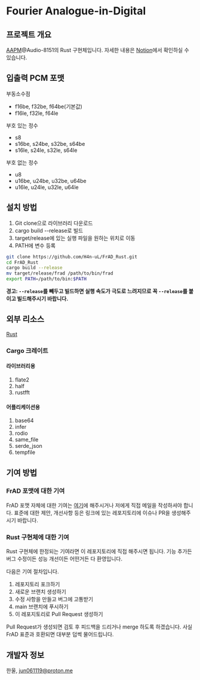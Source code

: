 # Fourier Analogue-in-Digital

## 프로젝트 개요

[AAPM](https://mikhael-openworkspace.notion.site/Project-Archivist-e512fa7a21474ef6bdbd615a424293cf)@Audio-8151의 Rust 구현체입니다. 자세한 내용은 [Notion](https://mikhael-openworkspace.notion.site/Fourier-Analogue-in-Digital-d170c1760cbf4bb4aaea9b1f09b7fead?pvs=4)에서 확인하실 수 있습니다.

## 입출력 PCM 포맷

부동소수점

- f16be, f32be, f64be(기본값)
- f16le, f32le, f64le

부호 있는 정수

- s8
- s16be, s24be, s32be, s64be
- s16le, s24le, s32le, s64le

부호 없는 정수

- u8
- u16be, u24be, u32be, u64be
- u16le, u24le, u32le, u64le

## 설치 방법

1. Git clone으로 라이브러리 다운로드
2. cargo build --release로 빌드
3. target/release에 있는 실행 파일을 원하는 위치로 이동
4. PATH에 변수 등록

```bash
git clone https://github.com/H4n-uL/FrAD_Rust.git
cd FrAD_Rust
cargo build --release
mv target/release/frad /path/to/bin/frad
export PATH=/path/to/bin:$PATH
```

**경고: `--release`를 빼두고 빌드하면 실행 속도가 극도로 느려지므로 꼭 `--release`를 붙이고 빌드해주시기 바랍니다.**

## 외부 리소스

[Rust](https://github.com/rust-lang/rust)

### Cargo 크레이트

#### 라이브러리용

1. flate2
2. half
3. rustfft

#### 어플리케이션용

1. base64
2. infer
3. rodio
4. same_file
5. serde_json
6. tempfile

## 기여 방법

### FrAD 포맷에 대한 기여

FrAD 포맷 자체에 대한 기여는 [여기](https://github.com/H4n-uL/Fourier_Analogue-in-Digital)에 해주시거나 저에게 직접 메일을 작성하셔야 합니다. 표준에 대한 제안, 개선사항 등은 링크에 있는 레포지토리에 이슈나 PR을 생성해주시기 바랍니다.

### Rust 구현체에 대한 기여

Rust 구현체에 한정되는 기여라면 이 레포지토리에 직접 해주시면 됩니다. 기능 추가든 버그 수정이든 성능 개선이든 어떤거든 다 환영입니다.

다음은 기여 절차입니다.

1. 레포지토리 포크하기
2. 새로운 브랜치 생성하기
3. 수정 사항을 만들고 버그에 고통받기
4. main 브랜치에 푸시하기
5. 이 레포지토리로 Pull Request 생성하기

Pull Request가 생성되면 검토 후 피드백을 드리거나 merge 하도록 하겠습니다. 사실 FrAD 표준과 호환되면 대부분 덥썩 물어드립니다.

## 개발자 정보

한울, <jun061119@proton.me>
